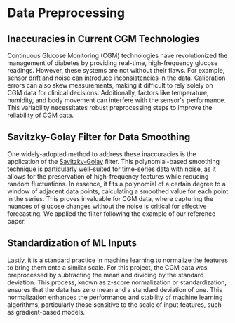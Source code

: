 # Data Preprocessing

## Inaccuracies in Current CGM Technologies

Continuous Glucose Monitoring (CGM) technologies have revolutionized the management of diabetes by providing real-time, high-frequency glucose readings. However, these systems are not without their flaws. For example, sensor drift and noise can introduce inconsistencies in the data. Calibration errors can also skew measurements, making it difficult to rely solely on CGM data for clinical decisions. Additionally, factors like temperature, humidity, and body movement can interfere with the sensor's performance. This variability necessitates robust preprocessing steps to improve the reliability of CGM data.

## Savitzky-Golay Filter for Data Smoothing

One widely-adopted method to address these inaccuracies is the application of the [Savitzky-Golay](https://docs.scipy.org/doc/scipy/reference/generated/scipy.signal.savgol_filter.html) filter. This polynomial-based smoothing technique is particularly well-suited for time-series data with noise, as it allows for the preservation of high-frequency features while reducing random fluctuations. In essence, it fits a polynomial of a certain degree to a window of adjacent data points, calculating a smoothed value for each point in the series. This proves invaluable for CGM data, where capturing the nuances of glucose changes without the noise is critical for effective forecasting.
We applied the filter following the example of our reference paper.

## Standardization of ML Inputs

Lastly, it is a standard practice in machine learning to normalize the features to bring them onto a similar scale. For this project, the CGM data was preprocessed by subtracting the mean and dividing by the standard deviation. This process, known as z-score normalization or standardization, ensures that the data has zero mean and a standard deviation of one. This normalization enhances the performance and stability of machine learning algorithms, particularly those sensitive to the scale of input features, such as gradient-based models.